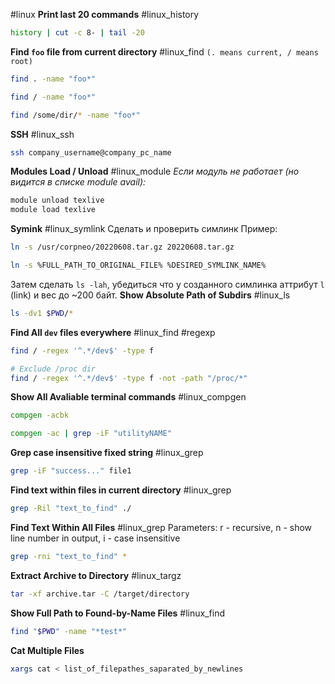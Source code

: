 #linux
**Print last 20 commands** #linux_history
```bash
history | cut -c 8- | tail -20
```
**Find `foo` file from current directory** #linux_find 
`(. means current, / means root)`
````bash
find . -name "foo*"
````
````bash
find / -name "foo*"
````
````bash
find /some/dir/* -name "foo*"
````
**SSH** #linux_ssh
```bash
ssh company_username@company_pc_name
```
**Modules Load / Unload** #linux_module
*Если модуль не работает (но видится в списке module avail):*
```bash
module unload texlive
module load texlive
```
**Symink** #linux_symlink
Сделать и проверить симлинк
Пример:
```bash
ln -s /usr/corpneo/20220608.tar.gz 20220608.tar.gz
```
```bash
ln -s %FULL_PATH_TO_ORIGINAL_FILE% %DESIRED_SYMLINK_NAME%
```
Затем сделать `ls -lah`, убедиться что у созданного симлинка аттрибут `l` (link) и вес до ~200 байт.
**Show Absolute Path of Subdirs** #linux_ls 
```bash
ls -dv1 $PWD/*                                                                                                                                                                                                   
```
**Find All `dev` files everywhere** #linux_find #regexp 
```bash
find / -regex '^.*/dev$' -type f

# Exclude /proc dir
find / -regex '^.*/dev$' -type f -not -path "/proc/*"
```
**Show All Avaliable terminal commands** #linux_compgen
```bash
compgen -acbk
```
```bash
compgen -ac | grep -iF "utilityNAME"
```
**Grep case insensitive fixed string** #linux_grep
```bash
grep -iF "success..." file1
```
**Find text within files in current directory** #linux_grep
```bash
grep -Ril "text_to_find" ./
```
**Find Text Within All Files** #linux_grep
Parameters: r - recursive, n - show line number in output, i - case insensitive
```bash
grep -rni "text_to_find" *
```
**Extract Archive to Directory** #linux_targz
```bash
tar -xf archive.tar -C /target/directory
```
**Show Full Path to Found-by-Name Files** #linux_find
```bash
find "$PWD" -name "*test*"
```
**Cat Multiple Files**
```bash
xargs cat < list_of_filepathes_saparated_by_newlines
```